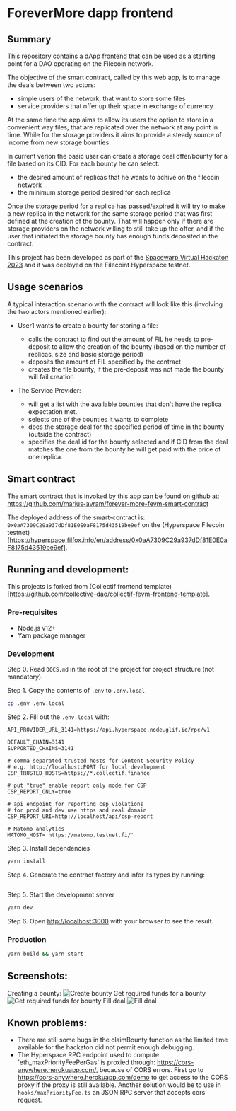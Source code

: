# ForeverMore dapp frontend

## Summary

This repository contains a dApp frontend that can be used as a starting point for a DAO operating on the Filecoin network.

The objective of the smart contract, called by this web app, is to manage the deals between two actors:
- simple users of the network, that want to store some files
- service providers that offer up their space in exchange of currency

At the same time the app aims to allow its users the option to store in a convenient way files, that are replicated over the network at any point in time. While for the storage providers it aims to provide a steady source of income from new storage bounties.

In current verion the basic user can create a storage deal offer/bounty for a file based on its CID. For each bounty he can
select:
- the desired amount of replicas that he wants to achive on the filecoin network
- the minimum storage period desired for each replica

Once the storage period for a replica has passed/expired it will try to make a new replica in the network for the same storage period that was first defined at the creation of the bounty. That will happen only if there are storage providers on the network willing to still take up the offer, and if the user that initiated the storage bounty has enough funds deposited in the contract.

This project has been developed as part of the [Spacewarp Virtual Hackaton 2023](https://ethglobal.com/events/spacewarp) and it was deployed on the Filecoint Hyperspace testnet.

## Usage scenarios

A typical interaction scenario with the contract will look like this (involving the two actors mentioned earlier):

- User1 wants to create a bounty for storing a file:
  - calls the contract to find out the amount of FIL he needs to pre-deposit to allow the creation of the bounty (based on the number of replicas, size and basic storage period)
  - deposits the amount of FIL specified by the contract
  - creates the file bounty, if the pre-deposit was not made the bounty will fail creation

- The Service Provider:
  - will get a list with the available bounties that don't have the replica expectation met.
  - selects one of the bounties it wants to complete
  - does the storage deal for the specified period of time in the bounty (outside the contract)
  - specifies the deal id for the bounty selected and if CID from the deal matches the one from the bounty he will get paid with the price of one replica.

## Smart contract

The smart contract that is invoked by this app can be found on github at:
https://github.com/marius-avram/forever-more-fevm-smart-contract

The deployed address of the smart-contract is:
`0x0aA7309C29a937dDf81E0E0aF8175d43519be9ef` on the (Hyperspace Filecoin testnet)[https://hyperspace.filfox.info/en/address/0x0aA7309C29a937dDf81E0E0aF8175d43519be9ef].

## Running and development:

This projects is forked from (Collectif frontend template)[https://github.com/collective-dao/collectif-fevm-frontend-template].

### Pre-requisites

- Node.js v12+
- Yarn package manager

### Development

Step 0. Read `DOCS.md` in the root of the project for project structure (not mandatory).

Step 1. Copy the contents of `.env` to `.env.local`

```bash
cp .env .env.local
```

Step 2. Fill out the `.env.local` with:

```
API_PROVIDER_URL_3141=https://api.hyperspace.node.glif.io/rpc/v1

DEFAULT_CHAIN=3141
SUPPORTED_CHAINS=3141

# comma-separated trusted hosts for Content Security Policy
# e.g. http://localhost:PORT for local development
CSP_TRUSTED_HOSTS=https://*.collectif.finance

# put "true" enable report only mode for CSP
CSP_REPORT_ONLY=true

# api endpoint for reporting csp violations
# for prod and dev use https and real domain
CSP_REPORT_URI=http://localhost/api/csp-report

# Matomo analytics
MATOMO_HOST='https://matomo.testnet.fi/'
```

Step 3. Install dependencies

```bash
yarn install
```

Step 4. Generate the contract factory and infer its types by running:
```yarn typechain
```

Step 5. Start the development server

```bash
yarn dev
```

Step 6. Open [http://localhost:3000](http://localhost:3000) with your browser to see the result.

### Production

```bash
yarn build && yarn start
```

## Screenshots:
Creating a bounty:
![Create bounty](imgs/create_bounty.png)
Get required funds for a bounty
![Get required funds for bounty](imgs/create_bounty_required_funds.png)
Fill deal
![Fill deal](imgs/fill_deal.png)


## Known problems:

- There are still some bugs in the claimBounty function as the limited time available for the hackaton did not permit enough debugging.
- The Hyperspace RPC endpoint used to compute 'eth_maxPriorityFeePerGas' is proxied through: https://cors-anywhere.herokuapp.com/, because of CORS errors.
First go to https://cors-anywhere.herokuapp.com/demo to get access to the CORS proxy if the proxy is still available. Another solution would be to use in `hooks/maxPriorityFee.ts` an JSON RPC server that accepts cors request.